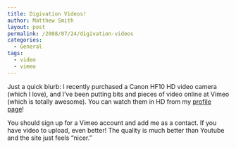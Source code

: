 ```yaml
---
title: Digivation Videos!
author: Matthew Smith
layout: post
permalink: /2008/07/24/digivation-videos
categories:
  - General
tags:
  - video
  - vimeo
---
```

Just a quick blurb: I recently purchased a Canon HF10 HD video camera (which I love), and I&#8217;ve been putting bits and pieces of video online at Vimeo (which is totally awesome). You can watch them in HD from my [profile page][1]!

You should sign up for a Vimeo account and add me as a contact. If you have video to upload, even better! The quality is much better than Youtube and the site just feels &#8220;nicer.&#8221;

 [1]: http://vimeo.com/digivation